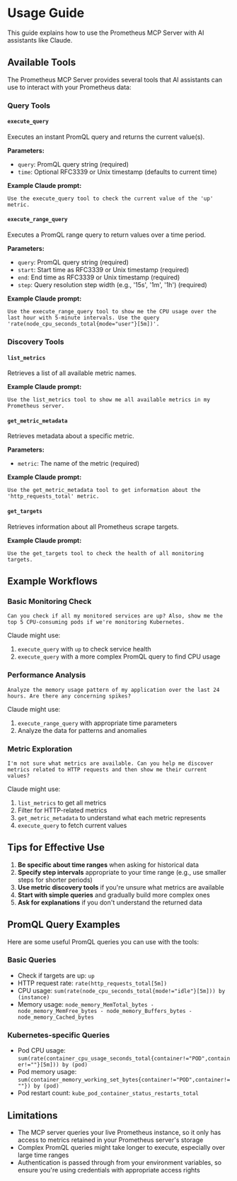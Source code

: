# Usage Guide

This guide explains how to use the Prometheus MCP Server with AI assistants like Claude.

## Available Tools

The Prometheus MCP Server provides several tools that AI assistants can use to interact with your Prometheus data:

### Query Tools

#### `execute_query`

Executes an instant PromQL query and returns the current value(s).

**Parameters:**
- `query`: PromQL query string (required)
- `time`: Optional RFC3339 or Unix timestamp (defaults to current time)

**Example Claude prompt:**
```
Use the execute_query tool to check the current value of the 'up' metric.
```

#### `execute_range_query`

Executes a PromQL range query to return values over a time period.

**Parameters:**
- `query`: PromQL query string (required)
- `start`: Start time as RFC3339 or Unix timestamp (required)
- `end`: End time as RFC3339 or Unix timestamp (required)
- `step`: Query resolution step width (e.g., '15s', '1m', '1h') (required)

**Example Claude prompt:**
```
Use the execute_range_query tool to show me the CPU usage over the last hour with 5-minute intervals. Use the query 'rate(node_cpu_seconds_total{mode="user"}[5m])'.
```

### Discovery Tools

#### `list_metrics`

Retrieves a list of all available metric names.

**Example Claude prompt:**
```
Use the list_metrics tool to show me all available metrics in my Prometheus server.
```

#### `get_metric_metadata`

Retrieves metadata about a specific metric.

**Parameters:**
- `metric`: The name of the metric (required)

**Example Claude prompt:**
```
Use the get_metric_metadata tool to get information about the 'http_requests_total' metric.
```

#### `get_targets`

Retrieves information about all Prometheus scrape targets.

**Example Claude prompt:**
```
Use the get_targets tool to check the health of all monitoring targets.
```

## Example Workflows

### Basic Monitoring Check

```
Can you check if all my monitored services are up? Also, show me the top 5 CPU-consuming pods if we're monitoring Kubernetes.
```

Claude might use:
1. `execute_query` with `up` to check service health
2. `execute_query` with a more complex PromQL query to find CPU usage

### Performance Analysis

```
Analyze the memory usage pattern of my application over the last 24 hours. Are there any concerning spikes?
```

Claude might use:
1. `execute_range_query` with appropriate time parameters
2. Analyze the data for patterns and anomalies

### Metric Exploration

```
I'm not sure what metrics are available. Can you help me discover metrics related to HTTP requests and then show me their current values?
```

Claude might use:
1. `list_metrics` to get all metrics
2. Filter for HTTP-related metrics
3. `get_metric_metadata` to understand what each metric represents
4. `execute_query` to fetch current values

## Tips for Effective Use

1. **Be specific about time ranges** when asking for historical data
2. **Specify step intervals** appropriate to your time range (e.g., use smaller steps for shorter periods)
3. **Use metric discovery tools** if you're unsure what metrics are available
4. **Start with simple queries** and gradually build more complex ones
5. **Ask for explanations** if you don't understand the returned data

## PromQL Query Examples

Here are some useful PromQL queries you can use with the tools:

### Basic Queries

- Check if targets are up: `up`
- HTTP request rate: `rate(http_requests_total[5m])`
- CPU usage: `sum(rate(node_cpu_seconds_total{mode!="idle"}[5m])) by (instance)`
- Memory usage: `node_memory_MemTotal_bytes - node_memory_MemFree_bytes - node_memory_Buffers_bytes - node_memory_Cached_bytes`

### Kubernetes-specific Queries

- Pod CPU usage: `sum(rate(container_cpu_usage_seconds_total{container!="POD",container!=""}[5m])) by (pod)`
- Pod memory usage: `sum(container_memory_working_set_bytes{container!="POD",container!=""}) by (pod)`
- Pod restart count: `kube_pod_container_status_restarts_total`

## Limitations

- The MCP server queries your live Prometheus instance, so it only has access to metrics retained in your Prometheus server's storage
- Complex PromQL queries might take longer to execute, especially over large time ranges
- Authentication is passed through from your environment variables, so ensure you're using credentials with appropriate access rights